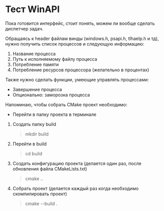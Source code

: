# Тест WinAPI
Пока готовится интерфейс, стоит понять, можем ли вообще сделать диспетчер задач.

Обращаясь к header файлам винды (windows.h, psapi.h, tlhaelp.h и тд), нужно получить список процессов и следующую информацию:

1) Название процесса
2) Путь к исполняемому файлу процесса
3) Потребление памяти
4) Потребление ресурсов процессора (желательно в процентах)

Также нужно сделать функции, умеющие управлять процессами:

- Завершение процесса
- Опционально: заморозка процесса

Напоминаю, чтобы собрать CMake проект необходимо:

- Перейти в папку проекта в терминале
1) Создать папку build
   > mkdir build
2) Перейти в build
   > cd build
3) Создать конфигурацию проекта (делается один раз, после обновления файла CMakeLists.txt)
   > cmake ..
4) Собрать проект (делается каждый раз когда необходимо скомпилировать проект)
   > cmake --build .